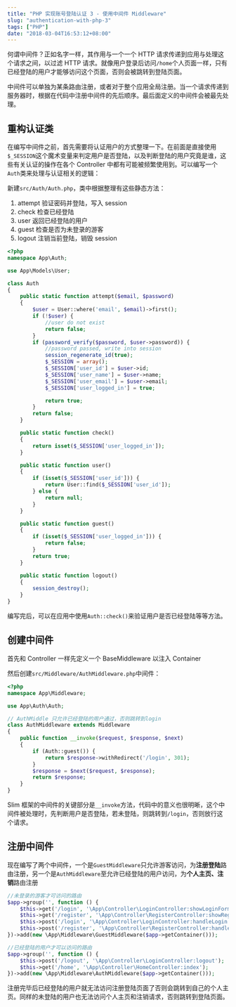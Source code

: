 ```yaml
---
title: "PHP 实现账号登陆认证 3 - 使用中间件 Middleware"
slug: "authentication-with-php-3"
tags: ["PHP"]
date: "2018-03-04T16:53:12+08:00"
---
```


何谓中间件？正如名字一样，其作用与一个一个 HTTP 请求传递到应用与处理这个请求之间，以过滤 HTTP 请求。就像用户登录后访问`/home`个人页面一样，只有已经登陆的用户才能够访问这个页面，否则会被跳转到登陆页面。

中间件可以单独为某条路由注册，或者对于整个应用全局注册。当一个请求传递到服务器时，根据在代码中注册中间件的先后顺序。最后面定义的中间件会被最先处理。

## 重构认证类

在编写中间件之前，首先需要将认证用户的方式整理一下。在前面是直接使用`$_SESSION`这个魔术变量来判定用户是否登陆，以及判断登陆的用户究竟是谁，这些有关认证的操作在各个 Controller 中都有可能被频繁使用到。可以编写一个`Auth`类来处理与认证相关的逻辑：

新建`src/Auth/Auth.php`，类中根据整理有这些静态方法：

1.  attempt 验证密码并登陆，写入 session
2.  check 检查已经登陆
3.  user 返回已经登陆的用户
4.  guest 检查是否为未登录的游客
5.  logout 注销当前登陆，销毁 session

```php
<?php
namespace App\Auth;

use App\Models\User;

class Auth
{
    public static function attempt($email, $password)
    {
        $user = User::where('email', $email)->first();
        if (!$user) {
            //user do not exist
            return false;
        }
        if (password_verify($password, $user->password)) {
            //password passed, write into session
            session_regenerate_id(true);
            $_SESSION = array();
            $_SESSION['user_id'] = $user->id;
            $_SESSION['user_name'] = $user->name;
            $_SESSION['user_email'] = $user->email;
            $_SESSION['user_logged_in'] = true;

            return true;
        }
        return false;
    }

    public static function check()
    {
        return isset($_SESSION['user_logged_in']);
    }

    public static function user()
    {
        if (isset($_SESSION['user_id'])) {
            return User::find($_SESSION['user_id']);
        } else {
            return null;
        }
    }

    public static function guest()
    {
        if (isset($_SESSION['user_logged_in'])) {
            return false;
        }
        return true;
    }

    public static function logout()
    {
        session_destroy();
    }
}
```

编写完后，可以在应用中使用`Auth::check()`来验证用户是否已经登陆等等方法。

## 创建中间件

首先和 Controller 一样先定义一个 BaseMiddleware 以注入 Container

然后创建`src/Middleware/AuthMiddleware.php`中间件：

```php
<?php
namespace App\Middleware;

use App\Auth\Auth;

// AuthMiddle 只允许已经登陆的用户通过，否则跳转到login
class AuthMiddleware extends Middleware
{
    public function __invoke($request, $response, $next)
    {
        if (Auth::guest()) {
            return $response->withRedirect('/login', 301);
        }
        $response = $next($request, $response);
        return $response;
    }
}
```

Slim 框架的中间件的关键部分是`__invoke`方法，代码中的意义也很明晰，这个中间件被处理时，先判断用户是否登陆，若未登陆，则跳转到`/login`，否则放行这个请求。

## 注册中间件

现在编写了两个中间件，一个是`GuestMiddleware`只允许游客访问，为**注册登陆**路由注册，另一个是`AuthMiddleware`至允许已经登陆的用户访问，为**个人主页、注销**路由注册

```php
//未登录的游客才可访问的路由
$app->group('', function () {
    $this->get('/login', '\App\Controller\LoginController:showLoginForm');
    $this->get('/register', '\App\Controller\RegisterController:showRegisterForm');
    $this->post('/login', '\App\Controller\LoginController:handleLogin');
    $this->post('/register', '\App\Controller\RegisterController:handleRegister');
})->add(new \App\Middleware\GuestMiddleware($app->getContainer()));

//已经登陆的用户才可以访问的路由
$app->group('', function () {
    $this->post('/logout', '\App\Controller\LoginController:logout');
    $this->get('/home', '\App\Controller\HomeController:index');
})->add(new \App\Middleware\AuthMiddleware($app->getContainer()));
```

注册完毕后已经登陆的用户就无法访问注册登陆页面了否则会跳转到自己的个人主页。同样的未登陆的用户也无法访问个人主页和注销请求，否则跳转到登陆页面。
